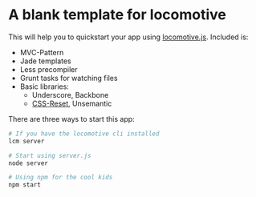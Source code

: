 A blank template for locomotive
====

This will help you to quickstart your app using [locomotive.js](http://locomotivejs.org/).
Included is:

* MVC-Pattern
* Jade templates
* Less precompiler
* Grunt tasks for watching files
* Basic libraries:
    * Underscore, Backbone
    * [CSS-Reset](http://meyerweb.com/eric/tools/css/reset/), Unsemantic

There are three ways to start this app:
```bash
# If you have the locomotive cli installed
lcm server

# Start using server.js
node server

# Using npm for the cool kids
npm start
```
